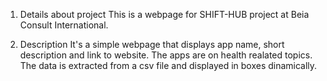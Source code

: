 1. Details about project
This is a webpage for SHIFT-HUB project at Beia Consult International.

2. Description
It's a simple webpage that displays app name, short description and link to website.
The apps are on health realated topics.
The data is extracted from a csv file and displayed in boxes dinamically.
